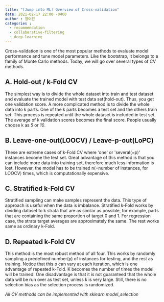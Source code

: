 ```yaml
---
title: "[Jump into ML] Overview of Cross-validation"
date: 2021-02-17 22:00 -0400
author : 정여진
categories :
  - recommendation
  - collaborative-filtering
  - deep-learning
---
```


Cross-validation is one of the most popular methods to evaluate model performance and tune model parameters. Like the bootstrap, it belongs to a family of Monte Carlo methods. Today, we will go over several types of CV methods.

## A. Hold-out / k-Fold CV
The simplest way is to divide the whole dataset into train and test dataset and evaluate the trained model with test data set(hold-out). Thus, you get one validation score. A more complicated method is to divide the whole data into k parts. One of the k parts becomes a test set and the others train set. This process is repeated until the whole dataset is included in test set. The average of k validation scores becomes the final score. People usually choose k as _5_ or _10_.

## B. Leave-one-out(LOOCV) / Leave-p-out(LoPC)
These are extreme cases of k-Fold CV where 'one' or 'several(=p)' instances become the test set. Great advantage of this method is that you can include more data into training set, therefore much less information is lost. However, the model has to be trained n(=number of instances, for LOOCV) times, which is computationally expensive.

## C. Stratified k-Fold CV
Stratified sampling can make samples represent the data. This type of approach is useful when the data is imbalance. Stratified k-Fold works by dividing dataset to k strata that are as similar as possible, for example, parts that are containing the same proportion of target 0 and 1. For regression case, the strata target averages are approximately the same. The rest works same as ordinary k-Fold.

## D. Repeated k-Fold CV
This method is the most robust method of all four. This works by randomly sampling a predefined number(p) of instances for testing, and the rest as training. Notice that this p can vary at each iteration, which is one advantage of repeated k-Fold. K becomes the number of times the model will be trained. One disadvantage is that it is not guaranteed that the whole data will be run over as test set, unless k is very large. Still, there is no selection bias as the selection process is randomized.

_All CV methods can be implemented with sklearn.model_selection_
